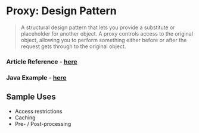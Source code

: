 # Proxy: Design Pattern

> A structural design pattern that lets you provide a substitute or placeholder for another object. A proxy controls access to the original object, allowing you to perform something either before or after the request gets through to the original object.


### Article Reference - [here](https://refactoring.guru/design-patterns/proxy)

### Java Example - [here](../../code/designPatterns/ProxyExample.java)

## Sample Uses
- Access restrictions
- Caching
- Pre- / Post-processing



